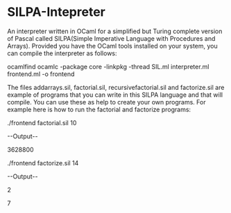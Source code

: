 # SILPA-Intepreter
An interpreter written in OCaml for a simplified but Turing complete version of Pascal called SILPA(Simple Imperative Language with Procedures and Arrays).
Provided you have the OCaml tools installed on your system, you can compile the interpreter as follows:

ocamlfind ocamlc -package core -linkpkg -thread SIL.ml interpreter.ml frontend.ml -o frontend

The files addarrays.sil, factorial.sil, recursivefactorial.sil and factorize.sil are example of programs that you can write in this SILPA language and that will compile. You can use these as help to create your own programs.
For example here is how to run the factorial and factorize programs:

./frontend factorial.sil 10

--Output--

3628800

./frontend factorize.sil 14

--Output--

2

7
